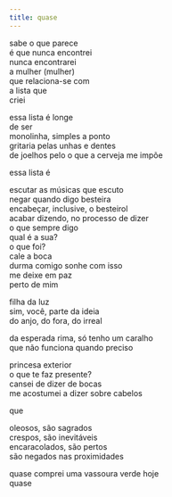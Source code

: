 ```yaml
---
title: quase
---
```


sabe o que parece  
é que nunca encontrei  
nunca encontrarei  
a mulher (mulher)  
que relaciona-se com  
a lista que  
criei

essa lista é longe  
de ser  
monolinha, simples a ponto  
gritaria pelas unhas e dentes  
de joelhos pelo o que a cerveja me impõe

essa lista é

escutar as músicas que escuto  
negar quando digo besteira  
encabeçar, inclusive, o besteirol  
acabar dizendo, no processo de dizer  
o que sempre digo  
qual é a sua?  
o que foi?  
cale a boca  
durma comigo
sonhe com isso  
me deixe em paz  
perto de mim

filha da luz  
sim, você, parte da ideia  
do anjo, do fora, do irreal

da esperada rima, só tenho um caralho  
que não funciona quando preciso

princesa exterior  
o que te faz presente?  
cansei de dizer de bocas  
me acostumei a dizer sobre cabelos

que

oleosos, são sagrados  
crespos, são inevitáveis  
encaracolados, são pertos  
são negados nas proximidades

quase comprei uma vassoura verde hoje  
quase
